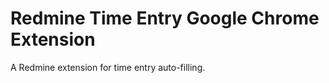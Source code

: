 Redmine Time Entry Google Chrome Extension
==========================================

A Redmine extension for time entry auto-filling.
